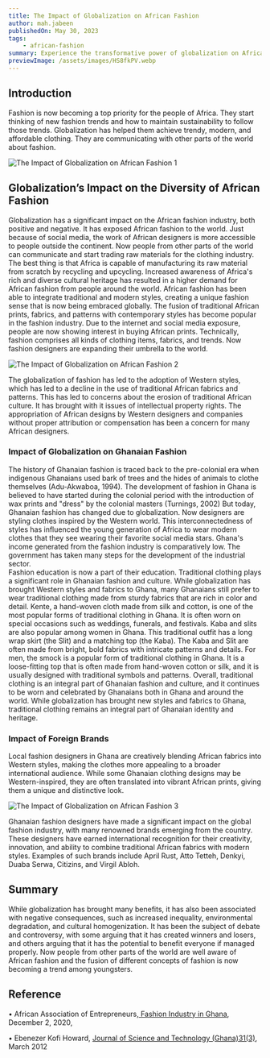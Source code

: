 ```yaml
---
title: The Impact of Globalization on African Fashion
author: mah.jabeen
publishedOn: May 30, 2023
tags:
    - african-fashion
summary: Experience the transformative power of globalization on African fashion as traditional prints intertwine with modern trends.
previewImage: /assets/images/HS8fkPV.webp
---
```


## Introduction

Fashion is now becoming a top priority for the people of Africa. They start thinking of new fashion trends and how to maintain sustainability to follow those trends. Globalization has helped them achieve trendy, modern, and affordable clothing. They are communicating with other parts of the world about fashion.

![The Impact of Globalization on African Fashion 1](/assets/images/HS8fkPV.webp)

## Globalization’s Impact on the Diversity of African Fashion

Globalization has a significant impact on the African fashion industry, both positive and negative. It has exposed African fashion to the world. Just because of social media, the work of African designers is more accessible to people outside the continent. Now people from other parts of the world can communicate and start trading raw materials for the clothing industry. The best thing is that Africa is capable of manufacturing its raw material from scratch by recycling and upcycling. Increased awareness of Africa's rich and diverse cultural heritage has resulted in a higher demand for African fashion from people around the world. African fashion has been able to integrate traditional and modern styles, creating a unique fashion sense that is now being embraced globally. The fusion of traditional African prints, fabrics, and patterns with contemporary styles has become popular in the fashion industry. Due to the internet and social media exposure, people are now showing interest in buying African prints. Technically, fashion comprises all kinds of clothing items, fabrics, and trends. Now fashion designers are expanding their umbrella to the world.

![The Impact of Globalization on African Fashion 2](/assets/images/HS8qEzJ.webp)

The globalization of fashion has led to the adoption of Western styles, which has led to a decline in the use of traditional African fabrics and patterns. This has led to concerns about the erosion of traditional African culture. It has brought with it issues of intellectual property rights. The appropriation of African designs by Western designers and companies without proper attribution or compensation has been a concern for many African designers.

### Impact of Globalization on Ghanaian Fashion

The history of Ghanaian fashion is traced back to the pre-colonial era when indigenous Ghanaians used bark of trees and the hides of animals to clothe themselves (Adu-Akwaboa, 1994). The development of fashion in Ghana is believed to have started during the colonial period with the introduction of wax prints and "dress" by the colonial masters (Turnings, 2002) But today, Ghanaian fashion has changed due to globalization. Now designers are styling clothes inspired by the Western world. This interconnectedness of styles has influenced the young generation of Africa to wear modern clothes that they see wearing their favorite social media stars. Ghana's income generated from the fashion industry is comparatively low. The government has taken many steps for the development of the industrial sector.  
Fashion education is now a part of their education. Traditional clothing plays a significant role in Ghanaian fashion and culture. While globalization has brought Western styles and fabrics to Ghana, many Ghanaians still prefer to wear traditional clothing made from sturdy fabrics that are rich in color and detail. Kente, a hand-woven cloth made from silk and cotton, is one of the most popular forms of traditional clothing in Ghana. It is often worn on special occasions such as weddings, funerals, and festivals. Kaba and slits are also popular among women in Ghana. This traditional outfit has a long wrap skirt (the Slit) and a matching top (the Kaba). The Kaba and Slit are often made from bright, bold fabrics with intricate patterns and details. For men, the smock is a popular form of traditional clothing in Ghana. It is a loose-fitting top that is often made from hand-woven cotton or silk, and it is usually designed with traditional symbols and patterns.
Overall, traditional clothing is an integral part of Ghanaian fashion and culture, and it continues to be worn and celebrated by Ghanaians both in Ghana and around the world. While globalization has brought new styles and fabrics to Ghana, traditional clothing remains an integral part of Ghanaian identity and heritage.

### Impact of Foreign Brands

Local fashion designers in Ghana are creatively blending African fabrics into Western styles, making the clothes more appealing to a broader international audience. While some Ghanaian clothing designs may be Western-inspired, they are often translated into vibrant African prints, giving them a unique and distinctive look.

![The Impact of Globalization on African Fashion 3](/assets/images/HSvWVob.webp)

Ghanaian fashion designers have made a significant impact on the global fashion industry, with many renowned brands emerging from the country. These designers have earned international recognition for their creativity, innovation, and ability to combine traditional African fabrics with modern styles. Examples of such brands include April Rust, Atto Tetteh, Denkyi, Duaba Serwa, Citizins, and Virgil Abloh.

## Summary

While globalization has brought many benefits, it has also been associated with negative consequences, such as
increased inequality, environmental degradation, and cultural homogenization. It has been the subject of debate and controversy, with some arguing that it has created winners and losers, and others arguing that it has the potential to benefit everyone if managed properly. Now people from other parts of the world are well aware of African fashion and the fusion of different concepts of fashion is now becoming a trend among youngsters.

## Reference

• African Association of Entrepreneurs,[ Fashion Industry in Ghana](https://aaeafrica.org/ghana/fashion-industry-in-ghana/), December 2, 2020,

• Ebenezer Kofi Howard, [Journal of Science and Technology (Ghana)31(3)](https://www.researchgate.net/publication/272338406_Globalization_of_the_Fashion_Industry_and_Its_Effects_on_Ghanaian_Independent_Fashion_Designers), March 2012
